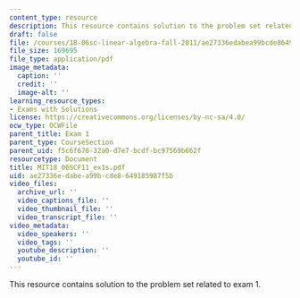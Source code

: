 ```yaml
---
content_type: resource
description: This resource contains solution to the problem set related to exam 1.
draft: false
file: /courses/18-06sc-linear-algebra-fall-2011/ae27336edabea99bcde8649185987f5b_MIT18_06SCF11_ex1s.pdf
file_size: 169695
file_type: application/pdf
image_metadata:
  caption: ''
  credit: ''
  image-alt: ''
learning_resource_types:
- Exams with Solutions
license: https://creativecommons.org/licenses/by-nc-sa/4.0/
ocw_type: OCWFile
parent_title: Exam 1
parent_type: CourseSection
parent_uid: f5c6f676-32a0-d7e7-bcdf-bc97569b662f
resourcetype: Document
title: MIT18_06SCF11_ex1s.pdf
uid: ae27336e-dabe-a99b-cde8-649185987f5b
video_files:
  archive_url: ''
  video_captions_file: ''
  video_thumbnail_file: ''
  video_transcript_file: ''
video_metadata:
  video_speakers: ''
  video_tags: ''
  youtube_description: ''
  youtube_id: ''
---
```

This resource contains solution to the problem set related to exam 1.